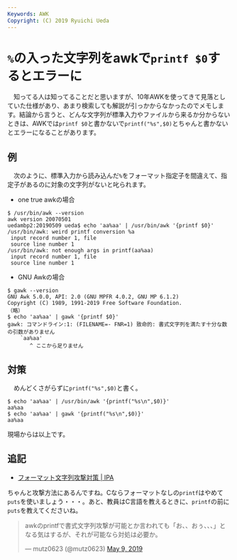 ```yaml
---
Keywords: AWK
Copyright: (C) 2019 Ryuichi Ueda
---
```


# `%`の入った文字列をawkで`printf $0`するとエラーに

　知ってる人は知ってることだと思いますが、10年AWKを使ってきて見落としていた仕様があり、あまり検索しても解説が引っかからなかったのでメモします。結論から言うと、どんな文字列が標準入力やファイルから来るか分からないときは、AWKでは`printf $0`と書かないで`printf("%s",$0)`とちゃんと書かないとエラーになることがあります。

## 例

　次のように、標準入力から読み込んだ`%`をフォーマット指定子を間違えて、指定子があるのに対象の文字列がないと叱られます。


* one true awkの場合

```
$ /usr/bin/awk --version
awk version 20070501
uedambp2:20190509 ueda$ echo 'aa%aa' | /usr/bin/awk '{printf $0}'
/usr/bin/awk: weird printf conversion %a
 input record number 1, file
 source line number 1
/usr/bin/awk: not enough args in printf(aa%aa)
 input record number 1, file
 source line number 1
```

* GNU Awkの場合

```
$ gawk --version
GNU Awk 5.0.0, API: 2.0 (GNU MPFR 4.0.2, GNU MP 6.1.2)
Copyright (C) 1989, 1991-2019 Free Software Foundation.
（略）
$ echo 'aa%aa' | gawk '{printf $0}'
gawk: コマンドライン:1: (FILENAME=- FNR=1) 致命的: 書式文字列を満たす十分な数の引数がありません
	`aa%aa'
	   ^ ここから足りません
```

## 対策

　めんどくさがらずに`printf("%s",$0)`と書く。

```
$ echo 'aa%aa' | /usr/bin/awk '{printf("%s\n",$0)}'
aa%aa
$ echo 'aa%aa' | gawk '{printf("%s\n",$0)}'
aa%aa
```

現場からは以上です。


## 追記

* [フォーマット文字列攻撃対策 | IPA](https://www.ipa.go.jp/security/awareness/vendor/programmingv2/contents/c906.html)

ちゃんと攻撃方法にあるんですね。Cならフォーマットなしの`printf`はやめて`puts`を使いましょう・・・。あと、教員はC言語を教えるときに、`printf`の前に`puts`を教えてくださいね。

<blockquote class="twitter-tweet" data-partner="tweetdeck"><p lang="ja" dir="ltr">awkのprintfで書式文字列攻撃が可能とか言われても「お、、おぅ、、、」となる気はするが、それが可能なら対処は必要か。</p>&mdash; mutz0623 (@mutz0623) <a href="https://twitter.com/mutz0623/status/1126493809028677632?ref_src=twsrc%5Etfw">May 9, 2019</a></blockquote>
<script async src="https://platform.twitter.com/widgets.js" charset="utf-8"></script>

